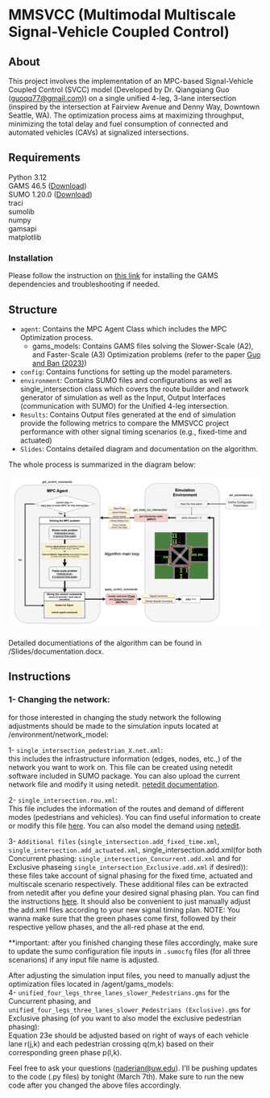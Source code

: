 # MMSVCC (Multimodal Multiscale Signal-Vehicle Coupled Control)

## About
This project involves the implementation of an MPC-based Signal-Vehicle Coupled Control (SVCC) model (Developed by Dr. Qiangqiang Guo (guoqq77@gmail.com)) on a single unified 4-leg, 3-lane intersection (inspired by the intersection at Fairview Avenue and Denny Way, Downtown Seattle, WA). The optimization process aims at maximizing throughput, minimizing the total delay and fuel consumption of connected and automated vehicles (CAVs) at signalized intersections.

## Requirements
Python 3.12   
GAMS 46.5 ([Download](https://www.gams.com/download/))  
SUMO 1.20.0  ([Download](https://eclipse.dev/sumo/))  
traci  
sumolib  
numpy  
gamsapi  
matplotlib  

### Installation
Please follow the instruction on [this link](https://www.gams.com/latest/docs/API_PY_GETTING_STARTED.html) for installing the GAMS dependencies and troubleshooting if needed. 

## Structure
- `agent`: Contains the MPC Agent Class which includes the MPC Optimization process.  
    - gams_models: Contains GAMS files solving the Slower-Scale (A2), and Faster-Scale (A3) Optimization problems (refer to the paper [Guo and Ban (2023)](https://www.sciencedirect.com/science/article/abs/pii/S0191261523001121))  
- `config`: Contains functions for setting up the model parameters.
- `environment`: Contains SUMO files and configurations as well as single_intersection class which covers the route builder and network generator of simulation as well as the Input, Output Interfaces (communication with SUMO) for the Unified 4-leg intersection.
- `Results`: Contains Output files generated at the end of simulation provide the following metrics to compare the MMSVCC project performance with other signal timing scenarios (e.g., fixed-time and actuated)
- `Slides`: Contains detailed diagram and documentation on the algorithm.

The whole process is summarized in the diagram below:  

![MPC Agent Diagram](Slides/Diagram2.png)

 
Detailed documentiations of the algorithm can be found in /Slides/documentation.docx.  


## Instructions
### 1- Changing the network:
for those interested in changing the study network the following adjustments should be made to the simulation inputs located at /environment/network_model:  
  
1- `single_intersection_pedestrian_X.net.xml`:  
    this includes the infrastructure information (edges, nodes, etc.,) of the network you want to work on. This file can be created using netedit software included in SUMO package. You can also upload the current network file and modify it using netedit. [netedit documentation](https://sumo.dlr.de/docs/Netedit/index.html).   
      
2- `single_intersection.rou.xml`:  
    This file includes the information of the routes and demand of different modes (pedestrians and vehicles). You can find useful information to create or modify this file [here](https://sumo.dlr.de/docs/Definition_of_Vehicles%2C_Vehicle_Types%2C_and_Routes.html). You can also model the demand using [netedit](https://sumo.dlr.de/docs/Netedit/elementsDemand.html).   
      
3- `Additional files` (`single_intersection.add_fixed_time.xml`, `single_intersection.add_actuated.xml`, single_intersection.add.xml(for both Concurrent phasing: `single_intersection_Concurrent.add.xml` and for Exclusive phaseing `single_intersection_Exclusive.add.xml` if desired)):   
    these files take account of signal phasing for the fixed time, actuated and multiscale scenario respectively. These additional files can be extracted from netedit after you define your desired signal phasing plan. You can find the instructions [here](https://sumo.dlr.de/docs/Simulation/Traffic_Lights.html). It should also be convenient to just manually adjust the add.xml files according to your new signal timing plan. NOTE: You wanna make sure that the green phases come first, followed by their respective yellow phases, and the all-red phase at the end.  

**important: after you finished changing these files accordingly, make sure to update the sumo configuration file inputs in `.sumocfg` files (for all three scenarions) if any input file name is adjusted.  
  
After adjusting the simulation input files, you need to manually adjust the optimization files located in /agent/gams_models:  
4- `unified_four_legs_three_lanes_slower_Pedestrians.gms` for the Cuncurrent phasing, and `unified_four_legs_three_lanes_slower_Pedestrians (Exclusive).gms` for Exclusive phasing (of you want to also model the exclusive pedestrian phasing):   
Equation 23e should be adjusted based on right of ways of each vehicle lane r(j,k) and each pedestrian crossing q(m,k) based on their corresponding green phase p(l,k).  
  
  
Feel free to ask your questions (naderian@uw.edu). I'll be pushing updates to the code (.py files) by tonight (March 7th). Make sure to run the new code after you changed the above files accordingly. 
